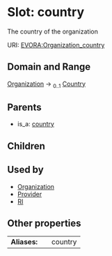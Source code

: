 
# Slot: country

The country of the organization

URI: [EVORA:Organization_country](https://evora-project.eu/Organization_country)


## Domain and Range

[Organization](Organization.md) &#8594;  <sub>0..1</sub> [Country](Country.md)

## Parents

 *  is_a: [country](country.md)

## Children


## Used by

 * [Organization](Organization.md)
 * [Provider](Provider.md)
 * [RI](RI.md)

## Other properties

|  |  |  |
| --- | --- | --- |
| **Aliases:** | | country |